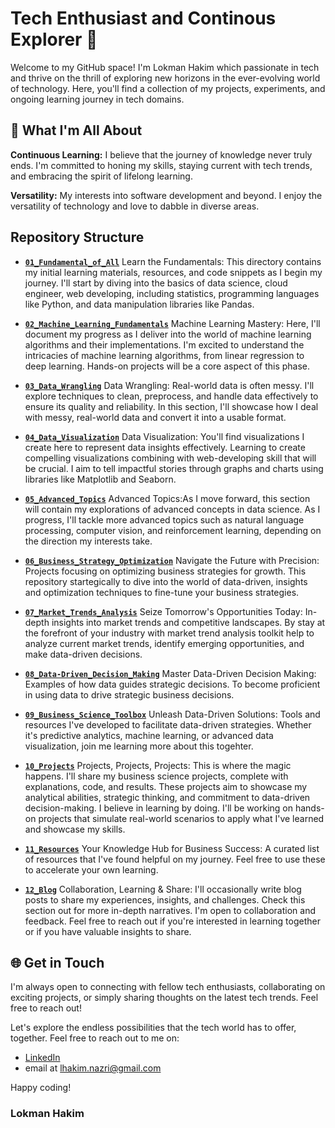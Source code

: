 # Tech Enthusiast and Continous Explorer 🚀

Welcome to my GitHub space! I'm Lokman Hakim which passionate in tech and thrive on the thrill of exploring new horizons in the ever-evolving world of technology. Here, you'll find a collection of my projects, experiments, and ongoing learning journey in tech domains.

## 🌟 What I'm All About

**Continuous Learning:** I believe that the journey of knowledge never truly ends. I'm committed to honing my skills, staying current with tech trends, and embracing the spirit of lifelong learning.

**Versatility:** My interests into software development and beyond. I enjoy the versatility of technology and love to dabble in diverse areas.


## Repository Structure

- **[`01_Fundamental_of_All`](https://github.com/lokmanTech/01_Introduction_to_Data_Science)** Learn the Fundamentals: This directory contains my initial learning materials, resources, and code snippets as I begin my journey.  I'll start by diving into the basics of data science, cloud engineer, web developing, including statistics, programming languages like Python, and data manipulation libraries like Pandas.

- **[`02_Machine_Learning_Fundamentals`](https://github.com/lokmanTech/02_Machine_Learning_Fundamentals)** Machine Learning Mastery: Here, I'll document my progress as I deliver into the world of machine learning algorithms and their implementations. I'm excited to understand the intricacies of machine learning algorithms, from linear regression to deep learning. Hands-on projects will be a core aspect of this phase.

- **[`03_Data_Wrangling`](https://github.com/lokmanTech/03_Data_Wrangling)** Data Wrangling: Real-world data is often messy. I'll explore techniques to clean, preprocess, and handle data effectively to ensure its quality and reliability. In this section, I'll showcase how I deal with messy, real-world data and convert it into a usable format.

- **[`04_Data_Visualization`](https://github.com/lokmanTech/04_Data_Visualization)** Data Visualization: You'll find visualizations I create here to represent data insights effectively. Learning to create compelling visualizations combining with web-developing skill that will be crucial. I aim to tell impactful stories through graphs and charts using libraries like Matplotlib and Seaborn.

- **[`05_Advanced_Topics`](https://github.com/lokmanTech/05_Advanced_Topics)** Advanced Topics:As I move forward, this section will contain my explorations of advanced concepts in data science. As I progress, I'll tackle more advanced topics such as natural language processing, computer vision, and reinforcement learning, depending on the direction my interests take.

- **[`06_Business_Strategy_Optimization`](https://github.com/lokmanTech/06_Business_Strategy_Optimization)** Navigate the Future with Precision:  Projects focusing on optimizing business strategies for growth. This repository startegically to dive into the world of data-driven, insights and optimization techniques to fine-tune your business strategies. 

- **[`07_Market_Trends_Analysis`](https://github.com/lokmanTech/07_Market_Trends_Analysis)** Seize Tomorrow's Opportunities Today: In-depth insights into market trends and competitive landscapes. By stay at the forefront of your industry with market trend analysis toolkit help to analyze current market trends, identify emerging opportunities, and make data-driven decisions.
  
- **[`08_Data-Driven_Decision_Making`](https://github.com/lokmanTech/08_Data-Driven_Decision_Making)** Master Data-Driven Decision Making: Examples of how data guides strategic decisions. To become proficient in using data to drive strategic business decisions.

- **[`09_Business_Science_Toolbox`](https://github.com/lokmanTech/09_Business_Science_Toolbox)** Unleash Data-Driven Solutions: Tools and resources I've developed to facilitate data-driven strategies. Whether it's predictive analytics, machine learning, or advanced data visualization, join me learning more about this togehter.

- **[`10_Projects`](https://github.com/lokmanTech/06_Projects)** Projects, Projects, Projects: This is where the magic happens. I'll share my business science projects, complete with explanations, code, and results. These projects aim to showcase my analytical abilities, strategic thinking, and commitment to data-driven decision-making. I believe in learning by doing. I'll be working on hands-on projects that simulate real-world scenarios to apply what I've learned and showcase my skills.

- **[`11_Resources`](https://github.com/lokmanTech/07_Resources)** Your Knowledge Hub for Business Success: A curated list of resources that I've found helpful on my journey. Feel free to use these to accelerate your own learning.

- **[`12_Blog`](https://github.com/lokmanTech/08_Blog)** Collaboration, Learning & Share: I'll occasionally write blog posts to share my experiences, insights, and challenges. Check this section out for more in-depth narratives. I'm open to collaboration and feedback. Feel free to reach out if you're interested in learning together or if you have valuable insights to share.

## 🌐 Get in Touch

I'm always open to connecting with fellow tech enthusiasts, collaborating on exciting projects, or simply sharing thoughts on the latest tech trends. Feel free to reach out!

Let's explore the endless possibilities that the tech world has to offer, together.  Feel free to reach out to me on:

- [LinkedIn](https://www.linkedin.com/in/lhakimnazri/)
- email at lhakim.nazri@gmail.com

Happy coding!

### Lokman Hakim
